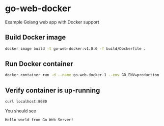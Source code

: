# go-web-docker

Example Golang web app with Docker support

## Build Docker image

```bash
docker image build -t go-web-docker:v1.0.0 -f build/Dockerfile .
```

## Run Docker container

```bash
docker container run -d --name go-web-docker-1 --env GO_ENV=production --env PORT=8081 -p 8081:8081 go-web-docker:v1.0.0
```

## Verify container is up-running

```bash
curl localhost:8080
```

You should see

```bash
Hello world from Go Web Server!
```
